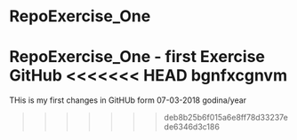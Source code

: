 # RepoExercise_One
RepoExercise_One - first Exercise GitHub
<<<<<<< HEAD
bgnfxcgnvm
=======
THis is my first changes in GitHUb form 07-03-2018 godina/year
>>>>>>> deb8b25b6f015a6e8ff78d33237ede6346d3c186
